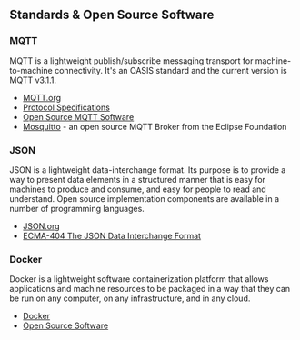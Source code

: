 ## Standards & Open Source Software

### MQTT

MQTT is a lightweight publish/subscribe messaging transport for machine-to-machine connectivity. It's an OASIS standard and the current version is MQTT v3.1.1.

* [MQTT.org](http://mqtt.org)
* [Protocol Specifications](http://mqtt.org/documentation)
* [Open Source MQTT Software](https://github.com/mqtt/mqtt.github.io/wiki/software?id=software)
* [Mosquitto](https://mosquitto.org/) - an open source MQTT Broker from the Eclipse Foundation

### JSON

JSON is a lightweight data-interchange format. Its purpose is to provide a way to present data elements in a structured manner that is easy for machines to produce and consume, and easy for people to read and understand. Open source implementation components are available in a number of programming languages.

* [JSON.org](http://www.json.org/)
* [ECMA-404 The JSON Data Interchange Format](http://www.ecma-international.org/publications/files/ECMA-ST/ECMA-404.pdf)

### Docker

Docker is a lightweight software containerization platform that allows applications and machine resources to be packaged in a way that they can be run on any computer, on any infrastructure, and in any cloud.

* [Docker](https://www.docker.com/)
* [Open Source Software](https://www.docker.com/technologies/overview)

